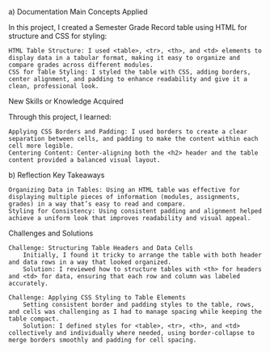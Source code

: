 a) Documentation
Main Concepts Applied

In this project, I created a Semester Grade Record table using HTML for structure and CSS for styling:

    HTML Table Structure: I used <table>, <tr>, <th>, and <td> elements to display data in a tabular format, making it easy to organize and compare grades across different modules.
    CSS for Table Styling: I styled the table with CSS, adding borders, center alignment, and padding to enhance readability and give it a clean, professional look.

New Skills or Knowledge Acquired

Through this project, I learned:

    Applying CSS Borders and Padding: I used borders to create a clear separation between cells, and padding to make the content within each cell more legible.
    Centering Content: Center-aligning both the <h2> header and the table content provided a balanced visual layout.

b) Reflection
Key Takeaways

    Organizing Data in Tables: Using an HTML table was effective for displaying multiple pieces of information (modules, assignments, grades) in a way that’s easy to read and compare.
    Styling for Consistency: Using consistent padding and alignment helped achieve a uniform look that improves readability and visual appeal.

Challenges and Solutions

    Challenge: Structuring Table Headers and Data Cells
        Initially, I found it tricky to arrange the table with both header and data rows in a way that looked organized.
        Solution: I reviewed how to structure tables with <th> for headers and <td> for data, ensuring that each row and column was labeled accurately.

    Challenge: Applying CSS Styling to Table Elements
        Setting consistent border and padding styles to the table, rows, and cells was challenging as I had to manage spacing while keeping the table compact.
        Solution: I defined styles for <table>, <tr>, <th>, and <td> collectively and individually where needed, using border-collapse to merge borders smoothly and padding for cell spacing.
